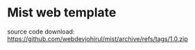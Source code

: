 # Mist web template
source code download: https://github.com/webdevjohirul/mist/archive/refs/tags/1.0.zip
